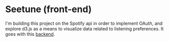 # Seetune (front-end)

I'm building this project on the Spotify api in order to implement OAuth, and explore d3.js as a means to visualize data related to listening preferences. It goes with this [backend](https://github.com/dsdunn/seetune_backend).
